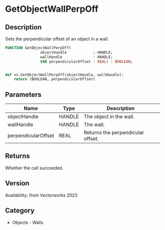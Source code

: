 # GetObjectWallPerpOff

## Description
Gets the perpendicular offset of an object in a wall.

```pascal
FUNCTION GetObjectWallPerpOff(
				objectHandle            : HANDLE;
				wallHandle              : HANDLE;
				VAR perpendicularOffset : REAL) : BOOLEAN;
```

```python

def vs.GetObjectWallPerpOff(objectHandle, wallHandle):
    return (BOOLEAN, perpendicularOffset)
```

## Parameters
|Name|Type|Description|
|---|---|---|
|objectHandle|HANDLE|The object in the wall.|
|wallHandle|HANDLE|The wall.|
|perpendicularOffset|REAL|Returns the perpendicular offset.|

## Returns
Whether the call succeeded.

## Version
Availability: from Vectorworks 2023
## Category
* Objects - Walls

